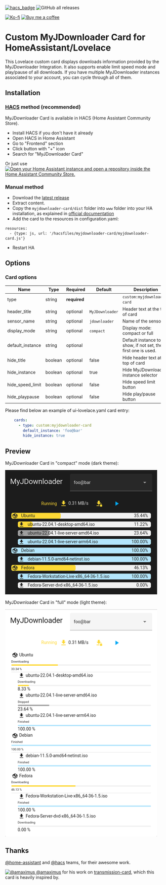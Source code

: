 [![hacs_badge](https://img.shields.io/badge/HACS-Default-orange.svg)](https://github.com/hacs/integration)
![GitHub all releases](https://img.shields.io/github/downloads/Nyaran/myjdownloader-card/total)

[![Ko-fi](https://img.shields.io/badge/Ko--fi-Nyaran-blue?logo=ko-fi)](https://ko-fi.com/nyaran)
[![Buy me a coffee](https://img.shields.io/badge/Buy%20me%20a%20coffee-Nyaran-blue?logo=buy-me-a-coffee)](https://www.buymeacoffee.com/nyaran)

# Custom MyJDownloader Card for HomeAssistant/Lovelace

This Lovelace custom card displays downloads information provided by the MyJDownloader Integration.
It also supports enable limit speed mode and play/pause of all downloads.
If you have multiple MyJDownloader instances associated to your account, you can cycle through all of them.

## Installation

### [HACS](https://hacs.xyz/) method (recommended)

MyJDownloader Card is available in HACS (Home Assistant Community Store).

- Install HACS if you don't have it already
- Open HACS in Home Assistant
- Go to "Frontend" section
- Click button with "+" icon
- Search for "MyJDownloader Card"

Or just use [![Open your Home Assistant instance and open a repository inside the Home Assistant Community Store.](https://my.home-assistant.io/badges/hacs_repository.svg)](https://my.home-assistant.io/redirect/hacs_repository/?owner=Nyaran&repository=myjdownloader-card&category=plugin)

### Manual method

- Download the [latest release](https://github.com/Nyaran/myjdownloader-card/releases/latest/download/myjdownloader-card.tgz)
- Extract content.
- Copy the `myjdownloader-card/dist` folder into `www` folder into your HA installation, as explained in [official documentation](https://developers.home-assistant.io/docs/frontend/custom-ui/registering-resources/)
- Add the card to the resources in configuration.yaml:

```
resources:
  - {type: js, url: '/hacsfiles/myjdownloader-card/myjdownloader-card.js'}
```

- Restart HA

## Options

### Card options

| Name             | Type    | Required     | Default         | Description                                                  |
|------------------|---------|--------------|-----------------|--------------------------------------------------------------|
| type             | string  | **required** |                 | `custom:myjdownloader-card`                                  |
| header_title     | string  | optional     | `MyJDownloader` | Header text at the top of card                               |
| sensor_name      | string  | optional     | `jdownloader`   | Name of the sensor                                           |
| display_mode     | string  | optional     | `compact`       | Display mode: compact or full                                |
| default_instance | string  | optional     |                 | Default instance to show, if not set, the first one is used. |
| hide_title       | boolean | optional     | false           | Hide header text at the top of card                          |
| hide_instance    | boolean | optional     | true            | Hide MyJDownloader instance selector                         |
| hide_speed_limit | boolean | optional     | false           | Hide speed limit button                                      |
| hide_playpause   | boolean | optional     | false           | Hide play/pause button                                       |

Please find below an example of ui-lovelace.yaml card entry:

```yaml
    cards:
      - type: custom:myjdownloader-card
        default_instance: 'foo@bar'
        hide_instance: true
```

## Preview

MyJDownloader Card in "compact" mode (dark theme):

![MyJDownloader Card compact](./myjdownloader-card-compact-dark.png)

MyJDownloader Card in "full" mode (light theme):

![MyJDownloader Card full](./myjdownloader-card-full-light.png)

## Thanks

[@home-assistant](https://github.com/home-assistant/) and [@hacs](https://github.com/hacs/) teams, for their awesome work.

[![@amaximus](https://github.com/amaximus.png?size=40) @amaximus](https://github.com/amaximus/) for his work on [transmission-card](https://github.com/amaximus/transmission-card), which this card is heavily inspired by.
